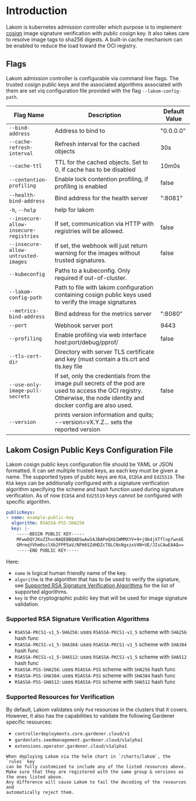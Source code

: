 # Introduction

Lakom is kubernetes admission controller which purpose is to implement
[cosign](https://github.com/sigstore/cosign) image signature verification with
public cosign key. It also takes care to resolve image tags to sha256 digests. A
built-in cache mechanism can be enabled to reduce the load toward the OCI
registry.

## Flags

Lakom admission controller is configurable via command line flags. The trusted
cosign public keys and the associated algorithms associated with them are set
viq configuration file provided with the flag `--lakom-config-path`.

| Flag Name | Description | Default Value |
| ---------- | ----------- | ------------- |
| `--bind-address` | Address to bind to | "0.0.0.0" |
| `--cache-refresh-interval` | Refresh interval for the cached objects | 30s |
| `--cache-ttl` | TTL for the cached objects. Set to 0, if cache has to be disabled | 10m0s |
| `--contention-profiling` | Enable lock contention profiling, if profiling is enabled | false |
| `--health-bind-address` | Bind address for the health server | ":8081" |
| `-h`, `--help` | help for lakom | |
| `--insecure-allow-insecure-registries` | If set, communication via HTTP with registries will be allowed. | false |
| `--insecure-allow-untrusted-images` | If set, the webhook will just return warning for the images without trusted signatures. | false |
| `--kubeconfig` | Paths to a kubeconfig. Only required if out-of-cluster. | |
| `--lakom-config-path` | Path to file with lakom configuration containing cosign public keys used to verify the image signatures | |
| `--metrics-bind-address` | Bind address for the metrics server | ":8080" |
| `--port` | Webhook server port | 9443 |
| `--profiling` | Enable profiling via web interface host:port/debug/pprof/ | false |
| `--tls-cert-dir` | Directory with server TLS certificate and key (must contain a tls.crt and tls.key file | |
| `--use-only-image-pull-secrets` | If set, only the credentials from the image pull secrets of the pod are used to access the OCI registry. Otherwise, the node identity and docker config are also used. | false |
| `--version` | prints version information and quits; --version=vX.Y.Z... sets the reported version | |

## Lakom Cosign Public Keys Configuration File

Lakom cosign public keys configuration file should be YAML or JSON formatted. It
can set multiple trusted keys, as each key must be given a name. The supported
types of public keys are `RSA`, `ECDSA` and `Ed25519`. The `RSA` keys can be
additionally configured with a signature verification algorithm specifying the
scheme and hash function used during signature verification. As of now `ECDSA`
and `Ed25519` keys cannot be configured with specific algorithm.

```yaml
publicKeys:
- name: example-public-key
  algorithm: RSASSA-PSS-SHA256
  key: |-
    -----BEGIN PUBLIC KEY-----
    MFwwDQYJKoZIhvcNAQEBBQADSwAwSAJBAPeQXbIWMMXYV+9+j9b4jXTflnpfwn4E
    GMrmqYVhm0sclXb2FPP5aV/NFH6SZdHDZcT8LCNsNgxzxV4N+UE/JIsCAwEAAQ==
    -----END PUBLIC KEY-----
```

Here:
- `name` is logical human friendly name of the key.
- `algorithm` is the algorithm that has to be used to verify the signature, see [Supported RSA Signature Verification Algorithms](#supported-rsa-signature-verification-algorithms) for the list of supported algorithms.
- `key` is the cryptographic public key that will be used for image signature validation.

### Supported RSA Signature Verification Algorithms

- `RSASSA-PKCS1-v1_5-SHA256`: uses `RSASSA-PKCS1-v1_5` scheme with `SHA256` hash func
- `RSASSA-PKCS1-v1_5-SHA384`: uses `RSASSA-PKCS1-v1_5` scheme with `SHA384` hash func
- `RSASSA-PKCS1-v1_5-SHA512`: uses `RSASSA-PKCS1-v1_5` scheme with `SHA512` hash func
- `RSASSA-PSS-SHA256`: uses `RSASSA-PSS` scheme with `SHA256` hash func
- `RSASSA-PSS-SHA384`: uses `RSASSA-PSS` scheme with `SHA384` hash func
- `RSASSA-PSS-SHA512`: uses `RSASSA-PSS` scheme with `SHA512` hash func

### Supported Resources for Verification

By default, Lakom validates only `Pod` resources in the clusters that it covers.
However, it also has the capabilities to validate the following Gardener specific resources: 	
- `controllerdeployments.core.gardener.cloud/v1`
- `gardenlets.seedmanagement.gardener.cloud/v1alpha1`
- `extensions.operator.gardener.cloud/v1alpha1`

```
When deploying Lakom via the helm chart in `/charts/lakom`, the `rules` key
can be fully customized to include any of the listed resources above.
Make sure that they are registered with the same group & versions as the ones listed above.
Any difference will cause Lakom to fail the decoding of the resources and
automatically reject them.
```



